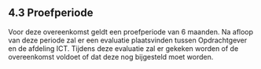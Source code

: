 ## 4.3 Proefperiode

Voor deze overeenkomst geldt een proefperiode van 6 maanden. Na afloop van deze periode zal er een evaluatie plaatsvinden tussen Opdrachtgever en de afdeling ICT. Tijdens deze evaluatie zal er gekeken worden of de overeenkomst voldoet of dat deze nog bijgesteld moet worden.
